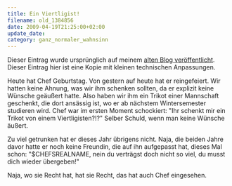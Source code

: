 ```yaml
---
title: Ein Viertligist!
filename: old_1384856
date: 2009-04-19T21:25:00+02:00
update_date:
category: ganz_normaler_wahnsinn
---
```

Dieser Eintrag wurde ursprünglich auf meinem [alten Blog veröffentlicht](https://stu.blogger.de/stories/1384856/). Dieser Eintrag hier ist eine Kopie mit kleinen technischen Anpassungen.

Heute hat Chef Geburtstag. Von gestern auf heute hat er reingefeiert. Wir hatten keine Ahnung, was wir ihm schenken sollten, da er explizit keine Wünsche geäußert hatte. Also haben wir ihm ein Trikot einer Mannschaft geschenkt, die dort ansässig ist, wo er ab nächstem Wintersemester studieren wird. Chef war im ersten Moment schockiert: "Ihr schenkt mir ein Trikot von einem Viertligisten?!?" Selber Schuld, wenn man keine Wünsche äußert.

Zu viel getrunken hat er dieses Jahr übrigens nicht. Naja, die beiden Jahre davor hatte er noch keine Freundin, die auf ihn aufgepasst hat, dieses Mal schon: "$CHEFSREALNAME, nein du verträgst doch nicht so viel, du musst dich wieder übergeben!"

Naja, wo sie Recht hat, hat sie Recht, das hat auch Chef eingesehen.
